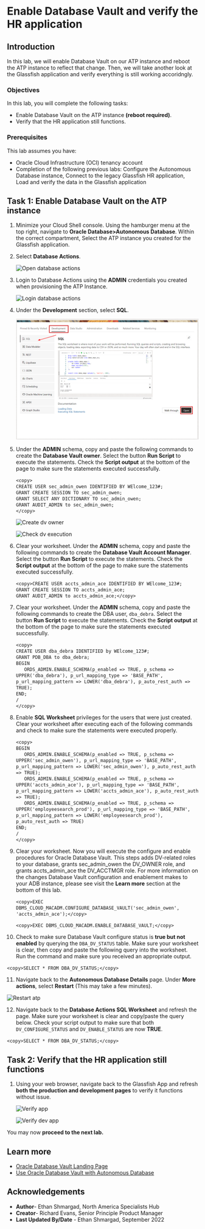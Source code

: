 # Enable Database Vault and verify the HR application

## Introduction

In this lab, we will enable Database Vault on our ATP instance and reboot the ATP instance to reflect that change. Then, we will take another look at the Glassfish application and verify everything is still working accoridngly.


### Objectives

In this lab, you will complete the following tasks:

- Enable Database Vault on the ATP instance **(reboot required)**.
- Verify that the HR application still functions.
  
### Prerequisites

This lab assumes you have:
- Oracle Cloud Infrastructure (OCI) tenancy account
- Completion of the following previous labs: Configure the Autonomous Database instance, Connect to the legacy Glassfish HR application, Load and verify the data in the Glassfish application

## Task 1: Enable Database Vault on the ATP instance

1. Minimize your Cloud Shell console. Using the hamburger menu at the top right, navigate to **Oracle Database>Autonomous Database**. Within the correct compartment, Select the ATP instance you created for the Glassfish application.

2. Select **Database Actions**.

   ![Open database actions](images/database-actions.png)

3. Login to Database Actions using the **ADMIN** credentials you created when provisioning the ATP Instance.

   ![Login database actions](images/db-actions-login.png)

4. Under the **Development** section, select **SQL**.

   ![Select sql](images/db-actions-sql.png)

5. Under the **ADMIN** schema, copy and paste the following commands to create the **Database Vault owner**. Select the button **Run Script** to execute the statements. Check the **Script output** at the bottom of the page to make sure the statements executed successfully.

   ```
   <copy>
   CREATE USER sec_admin_owen IDENTIFIED BY WElcome_123#;
   GRANT CREATE SESSION TO sec_admin_owen;
   GRANT SELECT ANY DICTIONARY TO sec_admin_owen;
   GRANT AUDIT_ADMIN to sec_admin_owen;
   </copy>
   ```

   ![Create dv owner](images/create-dv-owner.png)

   ![Check dv execution](images/check-dv-execution.png)

6. Clear your worksheet. Under the **ADMIN** schema, copy and paste the following commands to create the **Database Vault Account Manager**. Select the button **Run Script** to execute the statements. Check the **Script output** at the bottom of the page to make sure the statements executed successfully.

   ```
   <copy>CREATE USER accts_admin_ace IDENTIFIED BY WElcome_123#;
   GRANT CREATE SESSION TO accts_admin_ace;
   GRANT AUDIT_ADMIN to accts_admin_ace;</copy>
   ```
7. Clear your worksheet. Under the **ADMIN** schema, copy and paste the following commands to create the DBA user, `dba_debra`. Select the button **Run Script** to execute the statements. Check the **Script output** at the bottom of the page to make sure the statements executed successfully.

   ```
   <copy>
   CREATE USER dba_debra IDENTIFIED by WElcome_123#;
   GRANT PDB_DBA to dba_debra;
   BEGIN
      ORDS_ADMIN.ENABLE_SCHEMA(p_enabled => TRUE, p_schema => UPPER('dba_debra'), p_url_mapping_type => 'BASE_PATH', p_url_mapping_pattern => LOWER('dba_debra'), p_auto_rest_auth => TRUE);
   END;
   /
   </copy>
   ```

8. Enable **SQL Worksheet** privileges for the users that were just created. Clear your worksheet after executing each of the following commands and check to make sure the statements were executed properly.

   ```
   <copy>
   BEGIN
      ORDS_ADMIN.ENABLE_SCHEMA(p_enabled => TRUE, p_schema => UPPER('sec_admin_owen'), p_url_mapping_type => 'BASE_PATH', p_url_mapping_pattern => LOWER('sec_admin_owen'), p_auto_rest_auth => TRUE);
      ORDS_ADMIN.ENABLE_SCHEMA(p_enabled => TRUE, p_schema => UPPER('accts_admin_ace'), p_url_mapping_type => 'BASE_PATH', p_url_mapping_pattern => LOWER('accts_admin_ace'), p_auto_rest_auth => TRUE);
      ORDS_ADMIN.ENABLE_SCHEMA(p_enabled => TRUE, p_schema => UPPER('employeesearch_prod'), p_url_mapping_type => 'BASE_PATH', p_url_mapping_pattern => LOWER('employeesearch_prod'), p_auto_rest_auth => TRUE)
   END;
   /
   </copy>
   ```

9. Clear your worksheet. Now you will execute the configure and enable procedures for Oracle Database Vault. This steps adds DV-related roles to your database, grants sec_admin_owen the DV_OWNER role, and grants accts_admin_ace the DV_ACCTMGR role.  For more information on the changes Database Vault configuration and enablement makes to your ADB instance, please see visit the **Learn more** section at the bottom of this lab.

   ```
   <copy>EXEC DBMS_CLOUD_MACADM.CONFIGURE_DATABASE_VAULT('sec_admin_owen', 'accts_admin_ace');</copy>
   ```

   ```
   <copy>EXEC DBMS_CLOUD_MACADM.ENABLE_DATABASE_VAULT;</copy>
   ```

10. Check to make sure Database Vault configure status is **true but not enabled** by querying the `DBA_DV_STATUS` table. Make sure your worksheet is clear, then copy and paste the following query into the worksheet. Run the command and make sure you received an appropriate output.

   ```
   <copy>SELECT * FROM DBA_DV_STATUS;</copy>
   ```

11. Navigate back to the **Autonomous Database Details** page. Under **More actions**, select **Restart** (This may take a few minutes).

   ![Restart atp](images/restart-atp.png)

12. Navigate back to the **Database Actions SQL Worksheet** and refresh the page. Make sure your worksheet is clear and copy/paste the query below. Check your script output to make sure that both `DV_CONFIGURE_STATUS` and `DV_ENABLE_STATUS` are now **TRUE**.

   ```
   <copy>SELECT * FROM DBA_DV_STATUS;</copy>
   ```

## Task 2: Verify that the HR application still functions

1. Using your web browser, navigate back to the Glassfish App and refresh **both the production and development pages** to verify it functions without issue. 

   ![Verify app](images/front-page-prod.png)

   ![Verify dev app](images/front-page-dev.png)


You may now **proceed to the next lab.**

## Learn more
- [Oracle Database Vault Landing Page](https://www.oracle.com/security/database-security/database-vault/)
- [Use Oracle Database Vault with Autonomous Database](https://docs.oracle.com/en/cloud/paas/autonomous-database/adbsa/autonomous-database-vault.html)

## Acknowledgements

- **Author**- Ethan Shmargad, North America Specialists Hub
- **Creator**- Richard Evans, Senior Principle Product Manager
- **Last Updated By/Date** - Ethan Shmargad, September 2022
